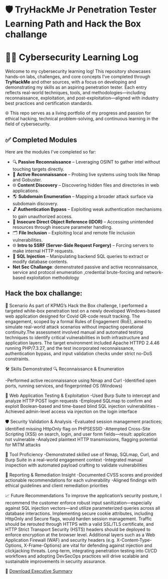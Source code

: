
# 🛡️ TryHackMe Jr Penetration Tester Learning Path and Hack the Box challange

# 👨‍💻 Cybersecurity Learning Log

Welcome to my cybersecurity learning log! This repository showcases hands-on labs, challenges, and core concepts I've completed through **TryHackMe** and other sources, with a focus on developing and demonstrating my skills as an aspiring penetration tester. Each entry reflects real-world techniques, tools, and methodologies—including reconnaissance, exploitation, and post-exploitation—aligned with industry best practices and certification standards.

🌐 This repo serves as a living portfolio of my progress and passion for ethical hacking, technical problem-solving, and continuous learning in the field of cybersecurity.


## ✅ Completed Modules

Here are the modules I've completed so far:

- 🔍 **Passive Reconnaissance** – Leveraging OSINT to gather intel without touching targets directly.
- 🎯 **Active Reconnaissance** – Probing live systems using tools like Nmap and Gobuster.
- 🌐 **Content Discovery** – Discovering hidden files and directories in web applications.
- 🌎 **Subdomain Enumeration** – Mapping a broader attack surface via subdomain discovery.
- 🔓 **Authentication Bypass** – Exploiting weak authentication mechanisms to gain unauthorized access.
- 🔄 **Insecure Direct Object Reference (IDOR)** – Accessing unintended resources through insecure parameter handling.
- 🗂️ **File Inclusion** – Exploiting local and remote file inclusion vulnerabilities.
- 🌐 **Intro to SSRF (Server-Side Request Forgery)** – Forcing servers to make internal HTTP requests.
- 💉 **SQL Injection** – Manipulating backend SQL queries to extract or modify database contents.
- **Net Sec Challange**: demenstrated passive and active reconnaissance, service and protocol enumeration ,credential brute-forcing and network-based exploitation methodology


## Hack the box challange:

🧠 Scenario
As part of KPMG’s Hack the Box challenge, I performed a targeted white-box penetration test on a newly developed Windows-based web application designed for Covid QR-code result tracking. The engagement, scoped by a formal Rules of Engagement (RoE), aimed to simulate real-world attack scenarios without impacting operational continuity.The assessment involved manual and automated testing techniques to identify critical vulnerabilities in both infrastructure and application layers. The target environment included Apache HTTPD 2.4.46 running PHP/7.3.27, and the test incorporated reconnaissance, authentication bypass, and input validation checks under strict no-DoS constraints.

🛠️ Skills Demonstrated
🔍 Reconnaissance & Enumeration

-Performed active reconnaissance using Nmap and Curl
-Identified open ports, running services, and fingerprinted OS (Windows)

🧪 Web Application Testing & Exploitation
-Used Burp Suite to intercept and analyze HTTP POST login requests
-Employed SQLmap to confirm and exploit Boolean-based and time-based blind SQL injection vulnerabilities
-Achieved admin-level access via injection on the login interface

🛡️ Security Validation & Analysis
-Evaluated session management practices; identified missing HttpOnly flag on PHPSESSID
-Attempted Cross-Site Scripting (XSS) on search, login, and user form fields—result: application not vulnerable
-Analyzed plaintext HTTP transmissions, flagging potential for MITM attacks

🧠 Tool Proficiency
-Demonstrated skilled use of Nmap, SQLmap, Curl, and Burp Suite in a real-world engagement context
-Integrated manual inspection with automated payload crafting to validate vulnerabilities

📝 Reporting & Remediation Insight
-Documented CVSS scores and provided actionable recommendations for each vulnerability
-Aligned findings with ethical guidelines and client remediation priorities

📈 Future Recommendations
To improve the application’s security posture, I recommend the customer enforce robust input sanitization—especially against SQL injection vectors—and utilize parameterized queries across all database interactions. Implementing secure cookie attributes, including HttpOnly and Secure flags, would harden session management. Traffic should be rerouted through HTTPS with a valid SSL/TLS certificate, and HTTP Strict Transport Security (HSTS) headers should be deployed to enforce encryption at the browser level. Additional layers such as a Web Application Firewall (WAF) and security headers (e.g. X-Content-Type-Options, X-Frame-Options) are vital for defending against injection and clickjacking threats. Long-term, integrating penetration testing into CI/CD workflows and adopting DevSecOps practices will drive scalable and sustainable improvements in security assurance.

📄 [Download Executive Summary](docs/Executive_Summary_KPMG.pdf)

